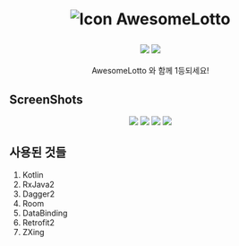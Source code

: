 # <p align="center"> ![Icon](res/mipmap-xhdpi/ic_awesome_lotto_round.png) AwesomeLotto </p>

<p align="center">
<img src="https://img.shields.io/badge/kotlin-1.4-blue" />
<img src="https://img.shields.io/badge/license-MIT-brightgreen" /><br><br>
AwesomeLotto 와 함께 1등되세요!
</p>

## ScreenShots
<p align="center">

<img src="ScreenShots/screenshots_1.png" />
<img src="ScreenShots/screenshots_2.png" />
<img src="ScreenShots/screenshots_3.png" />
<img src="ScreenShots/screenshots_4.png" />

</p>

## 사용된 것들
1. Kotlin
2. RxJava2
3. Dagger2
4. Room
5. DataBinding
6. Retrofit2
7. ZXing
